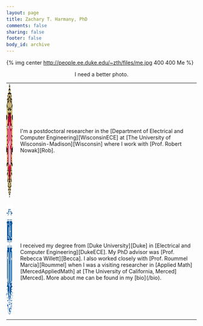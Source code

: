 ```yaml
---
layout: page
title: Zachary T. Harmany, PhD
comments: false
sharing: false
footer: false
body_id: archive
---
```


{% img center http://people.ee.duke.edu/~zth/files/me.jpg 400 400 Me %}
<p style="text-align: center;"> I need a better photo. </p>

<table style="border-width:0px;">
<tr>
<td style="vertical-align:middle;border-width:0px;padding-left: 0px;padding-right: 10px;padding-bottom: 10px">
    
<img style="vertical-align:middle" src="images/Wisconsin.png" width="125" height="300" title="Wisconsin" >
    
</td>
<td style="vertical-align:middle;border-width:0px;padding-left: 10px;padding-right: 0px;padding-bottom: 10px">
    I'm a postdoctoral researcher in the [Department of Electrical and Computer Engineering][WisconsinECE] at [The University of Wisconsin-Madison][Wisconsin] where I work with [Prof. Robert Nowak][Rob]. 
</td>
</tr>
<tr>
<td style="vertical-align:middle;border-width:0px;padding-left: 0px;padding-right: 10px;padding-top: 10px">
    
<img style="vertical-align:middle" src="images/Duke.png" width="125" height="300" title="Duke" >
    
</td>
<td style="vertical-align:middle;border-width:0px;padding-left: 10px;padding-right: 0px;padding-top: 10px">
    I received my degree from [Duke University][Duke] in [Electrical and Computer Engineering][DukeECE]. My PhD advisor was [Prof. Rebecca Willett][Becca]. I also worked closely with [Prof. Roummel Marcia][Roummel] when I was a visiting researcher in [Applied Math][MercedAppliedMath] at [The University of California, Merced][Merced]. More about me can be found in my [bio](/bio).
</td>
</tr>
</table>



    
[Wisconsin]: http://www.wisc.edu/ "The Univeristy of Wisconsin-Madison"
[WisconsinECE]: http://www.engr.wisc.edu/ece.html "Electrical and Computer Engineering - University of Wisconsin-Madison"
[Rob]: http://nowak.ece.wisc.edu/ "Robert D. Nowak"

[Duke]: http://duke.edu/ "Duke University"
[DukeECE]:http://www.ece.duke.edu/ "Electrical and Computer Engineering - Duke University"
[Becca]: http://people.ee.duke.edu/~willett/ "Rebecca Willett"

[Merced]: http://www.ucmerced.edu/ "University of California, Merced"
[MercedAppliedMath]: http://appliedmath.ucmerced.edu/ "Applied Mathematics - University of California, Merced"
[Roummel]: http://faculty.ucmerced.edu/rmarcia/ "Roummel F. Marcia"

[PhDCompics]: http://www.phdcomics.com/comics.php?f=1212 "Post hoc vs. Post-doc"

